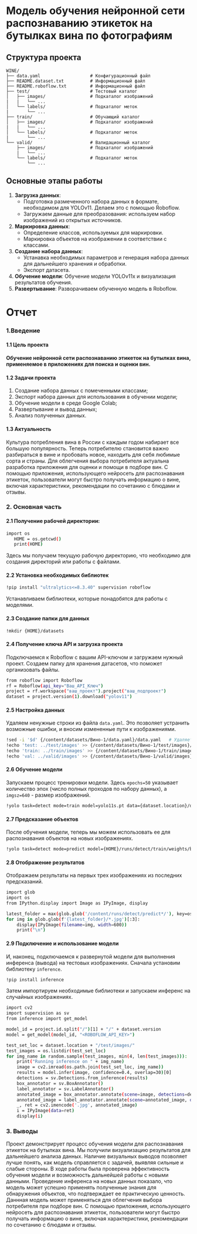 # Модель обучения нейронной сети распознаванию этикеток на бутылках вина по фотографиям

## Структура проекта
```
WINE/
├── data.yaml                   # Конфигурационный файл
├── README.dataset.txt          # Информационный файл
├── README.roboflow.txt         # Информационный файл
├── test/                       # Тестовый каталог
│   ├── images/                 # Подкаталог изображений
|   |   └── ...                 
│   └── labels/                 # Подкаталог меток
|       └── ...                 
├── train/                      # Обучающий каталог
│   ├── images/                 # Подкаталог изображений
|   |   └── ...                 
│   └── labels/                 # Подкаталог меток
|       └── ...                 
└── valid/                      # Валидационный каталог
    ├── images/                 # Подкаталог изображений
    |   └── ...                 
    └── labels/                 # Подкаталог меток
        └── ...                 
```
## Основные этапы работы
1. **Загрузка данных**: 
    - Подготовка размеченного набора данных в формате, необходимом для YOLOv11. Делаем это с помощью Roboflow.
    - Загружаем данные для преобразования: используем набор изображений из открытых источников.
2. **Маркировка данных**: 
   - Определение классов, используемых для маркировки.
   - Маркировка объектов на изображении в соответствии с классами.
3. **Создание набора данных**: 
   - Устанавка необходимых параметров и генерация набора данных для дальнейшего хранения и обработки.
   - Экспорт датасета.
4. **Обучение модели**: Обучение модели YOLOv11х и визуализация результатов обучения.
5. **Развертывание**: Разворачиваем обученную модель в Roboflow.

# Отчет
### 1.Введение

#### 1.1 Цель проекта

<h4>
    Обучение нейронной сети распознаванию этикеток на бутылках вина, применяемое в приложениях для поиска и оценки вин.
</h4>

#### 1.2 Задачи проекта

1. Создание набора данных с помеченными классами; 
2. Экспорт набора данных для использования в обучении модели; 
3. Обучение модели в среде Google Colab; 
4. Развертывание и вывод данных;
5. Анализ полученных данных.

#### 1.3 Актуальность

Культура потребления вина в России с каждым годом набирает все большую популярность. Теперь потребителю становится важно разбираться в вине и пробовать новое, находить для себя любимые сорта и страны. Для облегчения выбора потребителя актуальна разработка приложения для оценки и помощи в подборе вин. 
С помощью приложения, использующего нейросеть для распознавания этикеток, пользователи могут быстро получать информацию о вине, включая характеристики, рекомендации по сочетанию с блюдами и отзывы.

### 2. Основная часть
#### 2.1 Получение рабочей директории:
```bash
import os
   HOME = os.getcwd()
   print(HOME)
```

Здесь мы получаем текущую рабочую директорию, что необходимо для создания директорий или работы с файлами.
#### 2.2 Установка необходимых библиотек
```bash
!pip install "ultralytics<=8.3.40" supervision roboflow
```

Устанавливаем библиотеки, которые понадобятся для работы с моделями.
#### 2.3 Создание папки для данных
```bash
!mkdir {HOME}/datasets
```

#### 2.4 Получение ключа API и загрузка проекта

Подключаемся к Roboflow с вашим API-ключом и загружаем нужный проект.
Создаем папку для хранения датасетов, что поможет организовать файлы.
```bash
from roboflow import Roboflow
rf = Roboflow(api_key="Ваш_API_Ключ")
project = rf.workspace("ваш_проект").project("ваш_подпроект")
dataset = project.version(1).download("yolov11")
```
#### 2.5 Настройка данных

Удаляем ненужные строки из файла `data.yaml`. Это позволяет устранить возможные ошибки, и вносим измененные пути к изображениями.
```bash
!sed -i '$d' {/content/datasets/Вино-1/data.yaml}/data.yaml   # Удаляет последнюю строку
!echo 'test: ../test/images' >> {/content/datasets/Вино-1/test/images}/data.yaml
!echo 'train: ../train/images' >> {/content/datasets/Вино-1/train/images}/data.yaml
!echo 'val: ../valid/images' >> {/content/datasets/Вино-1/valid/images}/data.yaml
```
#### 2.6 Обучение модели

Запускаем процесс тренировки модели. Здесь `epochs=50` указывает количество эпох (число полных проходов по набору данных), а `imgsz=640` - размер изображений.
```bash
!yolo task=detect mode=train model=yolo11s.pt data={dataset.location}/data.yaml epochs=50 imgsz=640 plots=True
```
#### 2.7 Предсказание объектов

После обучения модели, теперь мы можем использовать ее для распознавания объектов на новых изображениях.
```bash
!yolo task=detect mode=predict model={HOME}/runs/detect/train/weights/best.pt conf=0.25 source={dataset.location}/test/images save=True
```
#### 2.8 Отображение результатов

Отображаем результаты на первых трех изображениях из последних предсказаний.
```bash
import glob
import os
from IPython.display import Image as IPyImage, display

latest_folder = max(glob.glob('/content/runs/detect/predict*/'), key=os.path.getmtime)
for img in glob.glob(f'{latest_folder}/*.jpg')[:3]:
    display(IPyImage(filename=img, width=600))
    print("\n")
```
#### 2.9 Подключение и использование модели

И, наконец, подключаемся к развернутой модели для выполнения инференса (вывода) на тестовых изображениях. Сначала установим библиотеку `inference`.
```bash
!pip install inference
```

Затем импортируем необходимые библиотеки и запускаем инференс на случайных изображениях.
```bash
import cv2
import supervision as sv
from inference import get_model

model_id = project.id.split("/")[1] + "/" + dataset.version
model = get_model(model_id, "<ROBOFLOW_API_KEY>")

test_set_loc = dataset.location + "/test/images/"
test_images = os.listdir(test_set_loc)
for img_name in random.sample(test_images, min(4, len(test_images))):
    print("Running inference on " + img_name)
    image = cv2.imread(os.path.join(test_set_loc, img_name))
    results = model.infer(image, confidence=0.4, overlap=30)[0]
    detections = sv.Detections.from_inference(results)
    box_annotator = sv.BoxAnnotator()
    label_annotator = sv.LabelAnnotator()
    annotated_image = box_annotator.annotate(scene=image, detections=detections)
    annotated_image = label_annotator.annotate(scene=annotated_image, detections=detections)
    _, ret = cv2.imencode('.jpg', annotated_image)
    i = IPyImage(data=ret)
    display(i)
```

### 3. Выводы
Проект демонстрирует процесс обучения модели для распознавания этикеток на бутылках вина. Мы получили визуализацию результатов для дальнейшего анализа данных. Наличие визуальных выводов позволяет лучше понять, как модель справляется с задачей, выявляя сильные и слабые стороны.
В ходе работы была проверена эффективность обучения модели и возможность дальнейшей работы с новыми данными. Проведение инференса на новых данных показало, что модель может успешно применять полученные знания для обнаружения объектов, что подтверждает ее практическую ценность.
Даннная модель может применяться для облегчения выбора потребителя при подборе вин. 
С помощью приложения, использующего нейросеть для распознавания этикеток, пользователи могут быстро получать информацию о вине, включая характеристики, рекомендации по сочетанию с блюдами и отзывы.


